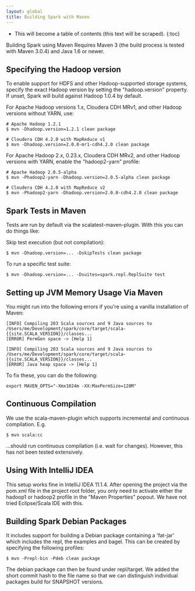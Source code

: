 ```yaml
---
layout: global
title: Building Spark with Maven
---
```


* This will become a table of contents (this text will be scraped).
{:toc}

Building Spark using Maven Requires Maven 3 (the build process is tested with Maven 3.0.4) and Java 1.6 or newer.

## Specifying the Hadoop version ##

To enable support for HDFS and other Hadoop-supported storage systems, specify the exact Hadoop version by setting the "hadoop.version" property. If unset, Spark will build against Hadoop 1.0.4 by default.

For Apache Hadoop versions 1.x, Cloudera CDH MRv1, and other Hadoop versions without YARN, use:

    # Apache Hadoop 1.2.1
    $ mvn -Dhadoop.version=1.2.1 clean package

    # Cloudera CDH 4.2.0 with MapReduce v1
    $ mvn -Dhadoop.version=2.0.0-mr1-cdh4.2.0 clean package

For Apache Hadoop 2.x, 0.23.x, Cloudera CDH MRv2, and other Hadoop versions with YARN, enable the "hadoop2-yarn" profile:

    # Apache Hadoop 2.0.5-alpha
    $ mvn -Phadoop2-yarn -Dhadoop.version=2.0.5-alpha clean package

    # Cloudera CDH 4.2.0 with MapReduce v2
    $ mvn -Phadoop2-yarn -Dhadoop.version=2.0.0-cdh4.2.0 clean package


## Spark Tests in Maven ##

Tests are run by default via the scalatest-maven-plugin. With this you can do things like:

Skip test execution (but not compilation):

    $ mvn -Dhadoop.version=... -DskipTests clean package

To run a specific test suite:

    $ mvn -Dhadoop.version=... -Dsuites=spark.repl.ReplSuite test


## Setting up JVM Memory Usage Via Maven ##

You might run into the following errors if you're using a vanilla installation of Maven:

    [INFO] Compiling 203 Scala sources and 9 Java sources to /Users/me/Development/spark/core/target/scala-{{site.SCALA_VERSION}}/classes...
    [ERROR] PermGen space -> [Help 1]

    [INFO] Compiling 203 Scala sources and 9 Java sources to /Users/me/Development/spark/core/target/scala-{{site.SCALA_VERSION}}/classes...
    [ERROR] Java heap space -> [Help 1]

To fix these, you can do the following:

    export MAVEN_OPTS="-Xmx1024m -XX:MaxPermSize=128M"


## Continuous Compilation ##

We use the scala-maven-plugin which supports incremental and continuous compilation. E.g.

    $ mvn scala:cc

…should run continuous compilation (i.e. wait for changes). However, this has not been tested extensively.


## Using With IntelliJ IDEA ##

This setup works fine in IntelliJ IDEA 11.1.4. After opening the project via the pom.xml file in the project root folder, you only need to activate either the hadoop1 or hadoop2 profile in the "Maven Properties" popout. We have not tried Eclipse/Scala IDE with this.

## Building Spark Debian Packages ##

It includes support for building a Debian package containing a 'fat-jar' which includes the repl, the examples and bagel. This can be created by specifying the following profiles:

    $ mvn -Prepl-bin -Pdeb clean package

The debian package can then be found under repl/target. We added the short commit hash to the file name so that we can distinguish individual packages build for SNAPSHOT versions.
